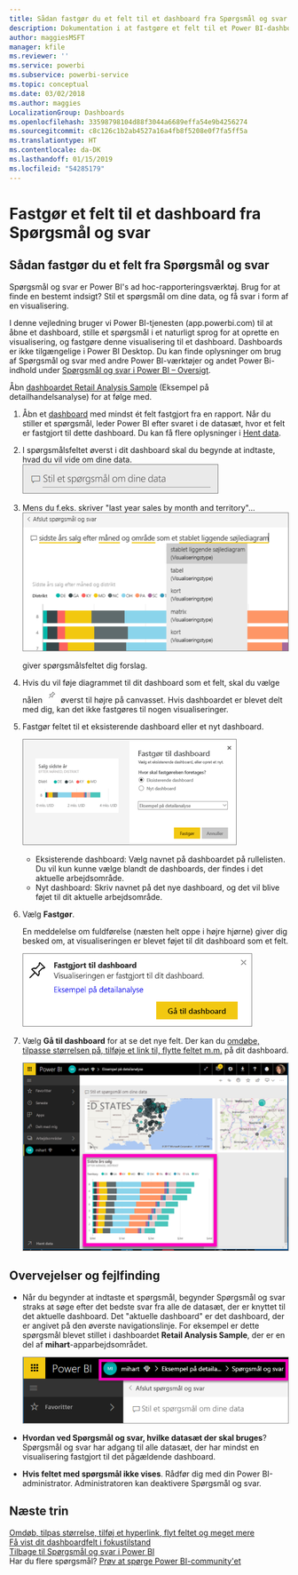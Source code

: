 ```yaml
---
title: Sådan fastgør du et felt til et dashboard fra Spørgsmål og svar
description: Dokumentation i at fastgøre et felt til et Power BI-dashboard fra spørgsmålsfeltet Spørgsmål og svar
author: maggiesMSFT
manager: kfile
ms.reviewer: ''
ms.service: powerbi
ms.subservice: powerbi-service
ms.topic: conceptual
ms.date: 03/02/2018
ms.author: maggies
LocalizationGroup: Dashboards
ms.openlocfilehash: 33598798104d88f3044a6689effa54e9b4256274
ms.sourcegitcommit: c8c126c1b2ab4527a16a4fb8f5208e0f7fa5ff5a
ms.translationtype: HT
ms.contentlocale: da-DK
ms.lasthandoff: 01/15/2019
ms.locfileid: "54285179"
---
```

# <a name="pin-a-tile-to-a-dashboard-from-qa"></a>Fastgør et felt til et dashboard fra Spørgsmål og svar
## <a name="how-to-pin-a-tile-from-qa"></a>Sådan fastgør du et felt fra Spørgsmål og svar
Spørgsmål og svar er Power BI's ad hoc-rapporteringsværktøj. Brug for at finde en bestemt indsigt? Stil et spørgsmål om dine data, og få svar i form af en visualisering.

I denne vejledning bruger vi Power BI-tjenesten (app.powerbi.com) til at åbne et dashboard, stille et spørgsmål i et naturligt sprog for at oprette en visualisering, og fastgøre denne visualisering til et dashboard. Dashboards er ikke tilgængelige i Power BI Desktop. Du kan finde oplysninger om brug af Spørgsmål og svar med andre Power BI-værktøjer og andet Power Bi-indhold under [Spørgsmål og svar i Power BI – Oversigt](consumer/end-user-q-and-a.md). 

Åbn [dashboardet Retail Analysis Sample](sample-retail-analysis.md) (Eksempel på detailhandelsanalyse) for at følge med.


1. Åbn et [dashboard](consumer/end-user-dashboards.md) med mindst ét felt fastgjort fra en rapport. Når du stiller et spørgsmål, leder Power BI efter svaret i de datasæt, hvor et felt er fastgjort til dette dashboard.  Du kan få flere oplysninger i [Hent data](service-get-data.md).
2. I spørgsmålsfeltet øverst i dit dashboard skal du begynde at indtaste, hvad du vil vide om dine data.  
   ![Boks med spørgsmål og svar](media/service-dashboard-pin-tile-from-q-and-a/power-bi-question-box.png)
3. Mens du f.eks. skriver "last year sales by month and territory"...  
   ![skriv et spørgsmål](media/service-dashboard-pin-tile-from-q-and-a/power-bi-type-q-and-a.png)

   giver spørgsmålsfeltet dig forslag.
4. Hvis du vil føje diagrammet til dit dashboard som et felt, skal du vælge nålen ![](media/service-dashboard-pin-tile-from-q-and-a/pbi_pintile.png) øverst til højre på canvasset. Hvis dashboardet er blevet delt med dig, kan det ikke fastgøres til nogen visualiseringer.

5. Fastgør feltet til et eksisterende dashboard eller et nyt dashboard.

   ![Dialogboksen Fastgør til dashboard](media/service-dashboard-pin-tile-from-q-and-a/power-bi-pin-to-dashboard.png)

   * Eksisterende dashboard: Vælg navnet på dashboardet på rullelisten. Du vil kun kunne vælge blandt de dashboards, der findes i det aktuelle arbejdsområde.
   * Nyt dashboard: Skriv navnet på det nye dashboard, og det vil blive føjet til dit aktuelle arbejdsområde.

6. Vælg **Fastgør**.

   En meddelelse om fuldførelse (næsten helt oppe i højre hjørne) giver dig besked om, at visualiseringen er blevet føjet til dit dashboard som et felt.  

   ![Fastgjort til dashboard](media/service-dashboard-pin-tile-from-q-and-a/power-bi-pin.png)
7. Vælg **Gå til dashboard** for at se det nye felt. Der kan du [omdøbe, tilpasse størrelsen på, tilføje et link til, flytte feltet m.m.](service-dashboard-edit-tile.md) på dit dashboard.

   ![dashboard med felter](media/service-dashboard-pin-tile-from-q-and-a/power-bi-pinned.png)

## <a name="considerations-and-troubleshooting"></a>Overvejelser og fejlfinding
* Når du begynder at indtaste et spørgsmål, begynder Spørgsmål og svar straks at søge efter det bedste svar fra alle de datasæt, der er knyttet til det aktuelle dashboard.  Det "aktuelle dashboard" er det dashboard, der er angivet på den øverste navigationslinje. For eksempel er dette spørgsmål blevet stillet i dashboardet **Retail Analysis Sample**, der er en del af **mihart**-apparbejdsområdet.

  ![brødkrummer](media/service-dashboard-pin-tile-from-q-and-a/power-bi-navbar.png)
* **Hvordan ved Spørgsmål og svar, hvilke datasæt der skal bruges**?  Spørgsmål og svar har adgang til alle datasæt, der har mindst en visualisering fastgjort til det pågældende dashboard.

* **Hvis feltet med spørgsmål ikke vises**. Rådfør dig med din Power BI-administrator. Administratoren kan deaktivere Spørgsmål og svar.


## <a name="next-steps"></a>Næste trin
[Omdøb, tilpas størrelse, tilføj et hyperlink, flyt feltet og meget mere](service-dashboard-edit-tile.md)    
[Få vist dit dashboardfelt i fokustilstand](consumer/end-user-focus.md)     
[Tilbage til Spørgsmål og svar i Power BI](consumer/end-user-q-and-a.md)  
Har du flere spørgsmål? [Prøv at spørge Power BI-community'et](http://community.powerbi.com/)
